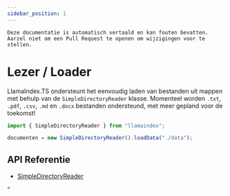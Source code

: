```yaml
---
sidebar_position: 1
---
```


`Deze documentatie is automatisch vertaald en kan fouten bevatten. Aarzel niet om een Pull Request te openen om wijzigingen voor te stellen.`

# Lezer / Loader

LlamaIndex.TS ondersteunt het eenvoudig laden van bestanden uit mappen met behulp van de `SimpleDirectoryReader` klasse. Momenteel worden `.txt`, `.pdf`, `.csv`, `.md` en `.docx` bestanden ondersteund, met meer gepland voor de toekomst!

```typescript
import { SimpleDirectoryReader } from "llamaindex";

documenten = new SimpleDirectoryReader().loadData("./data");
```

## API Referentie

- [SimpleDirectoryReader](../../api/classes/SimpleDirectoryReader.md)

"

